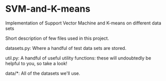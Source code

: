# SVM-and-K-means
Implementation of Support Vector Machine and K-means on different data sets

Short description of few files used in this project.

datasets.py: Where a handful of test data sets are stored.

util.py: A handful of useful utility functions: these will undoubtedly be helpful to you, so take a look!

data/*: All of the datasets we'll use.


